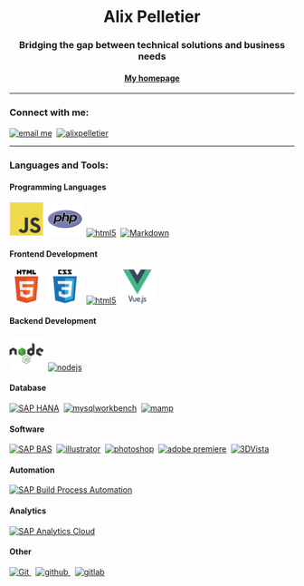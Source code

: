 <h1 align="center">Alix Pelletier</h1>
<h3 align="center">Bridging the gap between technical solutions and business needs</h3>
<h4 align="center"><a href="https://alixpel.github.io/home/">My homepage</a></h4>


---

### Connect with me:
<p align="left">
<a href="mailto:alixpelletierpro@gmail.com" target="_blank"><img align="center" src="https://upload.wikimedia.org/wikipedia/commons/thumb/e/ec/Circle-icons-mail.svg/1024px-Circle-icons-mail.svg.png" alt="email me" width="60" height="60"/></a>&nbsp;
<a href="https://linkedin.com/in/alixpelletier" target="_blank"><img align="center" src="https://raw.githubusercontent.com/rahuldkjain/github-profile-readme-generator/master/src/images/icons/Social/linked-in-alt.svg" alt="alixpelletier" height="40" width="60" /></a>
</p>

---

### Languages and Tools:

#### Programming Languages
<a href="https://developer.mozilla.org/en-US/docs/Web/JavaScript" target="_blank" rel="noreferrer" title="Javascript"><img src="https://raw.githubusercontent.com/devicons/devicon/master/icons/javascript/javascript-original.svg" alt="javascript" width="60" height="60"/></a>&nbsp;
<a href="https://www.php.net" target="_blank" rel="noreferrer" title="php"><img src="https://raw.githubusercontent.com/devicons/devicon/master/icons/php/php-original.svg" alt="php" width="60" height="60"/></a>&nbsp;
<a href="https://www.w3.org/html/" target="_blank" rel="noreferrer"  title="Groovy"><img src="https://groovy-lang.org/img/groovy-logo-black.svg" alt="html5" width="80" height="60("/></a>&nbsp;
<a href="https://www.markdownguide.org/" target="_blank" rel="noreferrer" title="Markdown"><img src="https://upload.wikimedia.org/wikipedia/commons/thumb/4/48/Markdown-mark.svg/1024px-Markdown-mark.svg.png" alt="Markdown" width="70" height="60"/></a>

#### Frontend Development
<a href="https://www.w3.org/html/" target="_blank" rel="noreferrer"  title="html5"><img src="https://raw.githubusercontent.com/devicons/devicon/master/icons/html5/html5-original-wordmark.svg" alt="html5" width="60" height="60"/></a>&nbsp;
<a href="https://www.w3schools.com/css/" target="_blank" rel="noreferrer" title="css3"><img src="https://raw.githubusercontent.com/devicons/devicon/master/icons/css3/css3-original-wordmark.svg" alt="css3" width="60" height="60"/></a>&nbsp;
<a href="https://openui5.org" target="_blank" rel="noreferrer"  title="UI5"><img src="https://openui5.org/5bdd288371ed8100415f04563acc8dfe/phenix_blue.svg" alt="html5" width="60" height="60"/></a>&nbsp;
<a href="https://vuejs.org/" target="_blank" rel="noreferrer" title="Vue.JS"><img src="https://raw.githubusercontent.com/devicons/devicon/master/icons/vuejs/vuejs-original-wordmark.svg" alt="vuejs" width="60" height="60"/></a>&nbsp;

#### Backend Development
<a href="https://nodejs.org" target="_blank" rel="noreferrer"  title="Node.JS"><img src="https://raw.githubusercontent.com/devicons/devicon/master/icons/nodejs/nodejs-original-wordmark.svg" alt="nodejs" width="60" height="60"/></a>&nbsp;
<a href="https://cap.cloud.sap/docs/" target="_blank" rel="noreferrer"  title="SAP Cloud Application Programming Model"><img src="https://cap.cloud.sap/docs/cap-logo.svg" alt="nodejs" width="60" height="60"/></a>

#### Database
<a href="https://www.sap.com/products/technology-platform/hana.html" title="SAP HANA"><img src="https://www.sap.com/dam/application/shared/logos/sap-logo-svg.svg/sap-logo-svg.svg" width="60" height="60" alt="SAP HANA"/></a>&nbsp;
<a href="https://www.mysql.com/products/workbench/" title="MySQL Workbench"><img src="https://www.wizcase.com/wp-content/uploads/2022/02/MySQL-Workbench-logo.png" width="60" height="60" alt="mysqlworkbench"/></a>&nbsp;
<a href="https://www.mamp.info/en/windows/" title="WAMP-MAMP"><img src="https://www.icons101.com/icons/96/Button_UI_20__App_Pack_5_by_BlackVariant/128/MAMP.png" alt="mamp" width="60" height="60"/></a>

#### Software
<a href="https://www.sap.com/products/technology-platform/business-application-studio.html" target="_blank" title="SAP BAS"><img src="https://bluestonex.com/wp-content/uploads/2021/07/WebIDE.png"  width="60" height="60" alt="SAP BAS" /></a>&nbsp;
<a href="https://www.adobe.com/in/products/illustrator.html" target="_blank" rel="noreferrer" title="Illustrator"><img src="https://www.adobe.com/content/dam/acom/one-console/icons_rebrand/ai_appicon.svg" alt="illustrator" width="60" height="60"/></a>&nbsp;
<a href="https://www.photoshop.com/en" target="_blank" rel="noreferrer" title="Photoshop"><img src="https://www.adobe.com/content/dam/acom/one-console/icons_rebrand/ps_appicon.svg" alt="photoshop" width="60" height="60"/></a>&nbsp;
<a href="https://www.adobe.com/products/premiere.html" target="_blank" rel="noreferrer" title="Premiere"><img src="https://cdn.iconscout.com/icon/free/png-512/adobe-premiere-pro-4238649-3516522.png" alt="adobe premiere" width="60" height="60"/></a>&nbsp;
<a href="https://www.figma.com/](https://www.3dvista.com/en/)](https://www.3dvista.com/en/)" target="_blank" rel="noreferrer" title="3DVista"><img src="https://downloadly.ir/wp-content/uploads/2022/07/3DVista.png" alt="3DVista" width="60" height="60"/></a>

#### Automation
<a href="https://www.sapstore.com/solutions/41114/SAP-Build-Process-Automation" target="_blank" rel="noopener noreferrer" title="SAP Build Process Automation">
  <img src="https://www.sap.com/dam/application/shared/logos/sap-logo-svg.svg/sap-logo-svg.svg" alt="SAP Build Process Automation" width="60" height="60" />
</a>

#### Analytics
<a href="https://www.sap.com/products/technology-platform/cloud-analytics.html" target="_blank" rel="noopener noreferrer" title="SAP Analytics Cloud">
  <img src="https://www.sap.com/dam/application/shared/logos/sap-logo-svg.svg/sap-logo-svg.svg" alt="SAP Analytics Cloud" width="60" height="60" />
</a>

#### Other
<a href="https://git-scm.com/" target="_blank" rel="noopener noreferrer" title="Git">
  <img src="https://www.vectorlogo.zone/logos/git-scm/git-scm-icon.svg" alt="Git" width="60" height="60" />
</a>&nbsp;
<a href="https://github.com/" target="_blank" rel="noreferrer" title"Github">
  <img src="https://logos-download.com/wp-content/uploads/2016/09/GitHub_logo.png" alt="github" width="60" height="60"/>
</a>&nbsp;
<a href="https://gitlab.com/" target="_blank" rel="noreferrer" title"Github">
  <img src="https://gitlab.com/assets/logo-911de323fa0def29aaf817fca33916653fc92f3ff31647ac41d2c39bbe243edb.svg" alt="gitlab" width="60" height="60"/>
</a>
